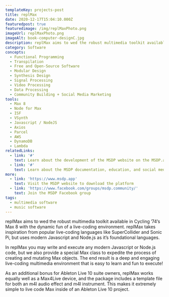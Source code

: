 ```yaml
---
templateKey: projects-post
title: replMax
date: 2020-12-17T15:04:10.000Z
featuredpost: true
featuredimage: /img/replMaxPhoto.png
imageUrl: replMaxPhoto.png
imageAlt: book-computer-designC.jpg
description: replMax aims to wed the robust multimedia toolkit available in Cycling ’74’s Max 8 with the dynamic fun of a live-coding environment.
category: Software
concepts:
  - Functional Programming
  - Transpilation
  - Free and Open-Source Software
  - Modular Design
  - Synthesis Design
  - Signal Processing
  - Video Processing
  - Data Processing
  - Community Building + Social Media Marketing
tools:
  - Max 8
  - Node for Max
  - ISF
  - VSynth
  - Javascript / NodeJS
  - Axios
  - Parcel
  - AWS
  - DynamoDB
  - Lambda
relatedLinks:
  - link: '#'
    text: Learn about the development of the MSDP website on the MSDP.app page
  - link: '#'
    text: Learn about the MSDP documentation, education, and social media campaigns
more:
  - link: 'https://www.msdp.app'
    text: Visit the MSDP website to download the platform
  - link: 'https://www.facebook.com/groups/msdp.community/'
    text: Join the MSDP Facebook group
tags:
  - multimedia software
  - music software
---
```

replMax aims to wed the robust multimedia toolkit available in Cycling ’74’s Max 8 with the dynamic fun of a live-coding environment. replMax takes inspiration from popular live-coding languages like SuperCollider and Sonic Pi, but uses modern Javascript and Node.js as it’s foundational languages.  

In replMax you may write and execute any modern Javascript or Node.js code, but we also provide a special Max class to expedite the process of creating and mutating Max objects. The end result is a deep and engaging live-coding multimedia environment that is easy to learn and fun to execute!  

As an additional bonus for Ableton Live 10 suite owners, replMax works equally well as a Max4Live device, and the package includes a template file for both an m4l audio effect and m4l instrument. This makes it extremely simple to live code Max inside of an Ableton Live 10 project.  
